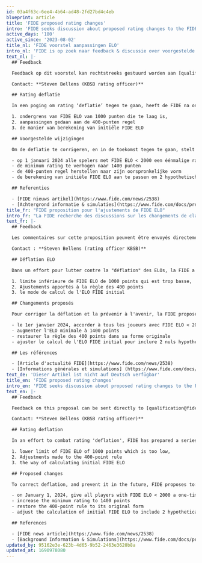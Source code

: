 ```yaml
---
id: 03a4f63c-6ee4-4b64-ad48-2fd27bd4c4eb
blueprint: article
title: 'FIDE proposed rating changes'
intro: 'FIDE seeks discussion about proposed rating changes to the FIDE ELO rating system. The changes are significant, including a one-time rating adjustment of up to 400 points for lower rated players.'
active_days: '180'
active_since: '2023-08-02'
title_nl: 'FIDE voorstel aanpassingen ELO'
intro_nl: 'FIDE is op zoek naar feedback & discussie over voorgestelde ratingwijzigingen in het FIDE ELO-ratingsysteem. De veranderingen zijn aanzienlijk, inclusief een éénmalige ratingaanpassing van maximaal 400 punten voor spelers met een lage rating.'
text_nl: |-
  ## Feedback

  Feedback op dit voorstel kan rechtstreeks gestuurd worden aan [qualification@fide.com](mailto:qualification@fide.com). Omdat de KBSB organisatie verantwoordelijk is voor het nationale ELO systeem, blijven we ook graag op de hoogte van jullie reacties hierop. We vragen je daarom om je feedback ook te delen via [ratings@frbe-kbsb-ksb.be](mailto:ratings@frbe-kbsb-ksb.be)

  Contact: **Steven Bellens (KBSB rating officer)**

  ## Rating deflatie

  In een poging om rating ‘deflatie’ tegen te gaan, heeft de FIDE na onderzoek een reeks ingrijpende maatregelen klaar. Uitgangspunt is het feit dat de spreiding van FIDE ELO’s jaar na jaar toeneemt, en een correctie noodzakelijk is. FIDE ziet als belangrijkste oorzaken:

  1. ondergrens van FIDE ELO van 1000 punten die te laag is,
  2. aanpassingen gedaan aan de 400-punten regel
  3. de manier van berekening van initiële FIDE ELO

  ## Voorgestelde wijzigingen

  Om de deflatie te corrigeren, en in de toekomst tegen te gaan, stelt FIDE voor om:

  - op 1 januari 2024 alle spelers met FIDE ELO < 2000 een éénmalige rating-aanpassing te geven, variëren van 400 punten voor spelers met 1000 ELO, tot 0 punten voor spelers met 2000 ELO. Een speler met een FIDE ELO van 1600 punten, zou zo op 1 januari 2024 éénmalig 140 punten stijgen.
  - de minimum rating te verhogen naar 1400 punten
  - de 400-punten regel herstellen naar zijn oorspronkelijke vorm
  - de berekening van initiële FIDE ELO aan te passen om 2 hypothetische remises tegen 1800 spelers mee te rekenen

  ## Referenties

  - [FIDE nieuws artikel](https://www.fide.com/news/2538)
  - [Achtergrond informatie & simulaties](https://www.fide.com/docs/presentations/Sonas%20Proposal%20-%20Repairing%20the%20FIDE%20Standard%20Elo%20Rating%20System.pdf)
title_fr: "FIDE proposition pour l'ajustements de FIDE ELO"
intro_fr: "La FIDE recherche des discussions sur les changements de classement proposés pour le système de classement FIDE ELO. Les changements sont importants, y compris un ajustement de la classification jusqu'à 400 points pour les joueurs les moins bien classifié."
text_fr: |-
  ## Feedback

  Les commentaires sur cette proposition peuvent être envoyés directement à [qualification@fide.com](mailto:qualification@fide.com). Étant donné que l'organisation KBSB est responsable du système national ELO, nous aimerions également rester informés de vos réactions à ce sujet. Nous vous demandons donc de partager également vos commentaires via [ratings@frbe-kbsb-ksb.be](mailto:ratings@frbe-kbsb-ksb.be)

  Contact : **Steven Bellens (rating officer KBSB)**

  ## Déflation ELO

  Dans un effort pour lutter contre la "déflation" des ELOs, la FIDE a préparé une série de mesures drastiques. Le point de départ est le fait que la dispersion des ELO FIDE augmente d'année en année, et une correction est nécessaire. La FIDE considère comme les causes principales:

  1. limite inférieure de FIDE ELO de 1000 points qui est trop basse,
  2. Ajustements apportés à la règle des 400 points
  3. le mode de calcul de l'ELO FIDE initial

  ## Changements proposés

  Pour corriger la déflation et la prévenir à l'avenir, la FIDE propose de:

  - le 1er janvier 2024, accorder à tous les joueurs avec FIDE ELO < 2000 un ajustement de classement, allant de 400 points pour les joueurs avec 1000 ELO, à 0 point pour les joueurs avec 2000 ELO. Un joueur avec un ELO FIDE de 1600 points augmenterait ainsi de 140 points une fois au 1er janvier 2024.
  - augmenter l'ELO minimale à 1400 points
  - restaurer la règle des 400 points dans sa forme originale
  - ajuster le calcul de l'ELO FIDE initial pour inclure 2 nuls hypothétiques contre 1800-ELO joueurs

  ## Les références

  - [Article d'actualité FIDE](https://www.fide.com/news/2538)
  - [Informations générales et simulations] (https://www.fide.com/docs/presentations/Sonas%20Proposal%20-%20Repairing%20the%20FIDE%20Standard%20Elo%20Rating%20System.pdf)
text_de: 'Dieser Artikel ist nicht auf Deutsch verfügbar'
title_en: 'FIDE proposed rating changes'
intro_en: 'FIDE seeks discussion about proposed rating changes to the FIDE ELO rating system. The changes are significant, including a one-time rating adjustment of up to 400 points for lower rated players.'
text_en: |-
  ## Feedback

  Feedback on this proposal can be sent directly to [qualification@fide.com](mailto:qualification@fide.com). Because the KBSB organization is responsible for the national ELO system, we would also like to stay informed of your reactions to this. We therefore ask you to also share your feedback via [ratings@frbe-kbsb-ksb.be](mailto:ratings@frbe-kbsb-ksb.be)

  Contact: **Steven Bellens (KBSB rating officer)**

  ## Rating deflation

  In an effort to combat rating 'deflation', FIDE has prepared a series of drastic measures after investigation. The starting point is the fact that the spread of FIDE ELOs increases year after year, and a correction is necessary. FIDE sees as the main causes:

  1. lower limit of FIDE ELO of 1000 points which is too low,
  2. Adjustments made to the 400-point rule
  3. the way of calculating initial FIDE ELO

  ## Proposed changes

  To correct deflation, and prevent it in the future, FIDE proposes to:

  - on January 1, 2024, give all players with FIDE ELO < 2000 a one-time rating adjustment, ranging from 400 points for players with 1000 ELO, to 0 points for players with 2000 ELO. A player with a FIDE ELO of 1600 points would thus increase 140 points once on January 1, 2024.
  - increase the minimum rating to 1400 points
  - restore the 400-point rule to its original form
  - adjust the calculation of initial FIDE ELO to include 2 hypothetical draws against 1800 players

  ## References

  - [FIDE news article](https://www.fide.com/news/2538)
  - [Background Information & Simulations](https://www.fide.com/docs/presentations/Sonas%20Proposal%20-%20Repairing%20the%20FIDE%20Standard%20Elo%20Rating%20System.pdf)
updated_by: 95162e3e-623b-4d65-9b52-2463e3620b8a
updated_at: 1690978080
---
```

